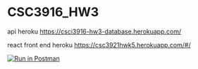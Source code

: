 # CSC3916_HW3

api heroku
https://csci3916-hw3-database.herokuapp.com/

react front end heroku
https://csc3921hwk5.herokuapp.com/#/


[![Run in Postman](https://run.pstmn.io/button.svg)](https://app.getpostman.com/run-collection/83540cb682c92e7aaec1?action=collection%2Fimport#?env%5BHomework3%5D=W3sia2V5IjoidG9rZW4iLCJ2YWx1ZSI6IiIsImVuYWJsZWQiOnRydWUsInR5cGUiOiJkZWZhdWx0Iiwic2Vzc2lvblZhbHVlIjoiSldULi4uIiwic2Vzc2lvbkluZGV4IjowfSx7ImtleSI6ImdlblVzZXJOYW1lIiwidmFsdWUiOiIiLCJlbmFibGVkIjp0cnVlLCJ0eXBlIjoiZGVmYXVsdCIsInNlc3Npb25WYWx1ZSI6InVreW5raXVzbWZAZW1haWwuY29tIiwic2Vzc2lvbkluZGV4IjoxfSx7ImtleSI6ImdlblVzZXJQYXNzIiwidmFsdWUiOiIiLCJlbmFibGVkIjp0cnVlLCJ0eXBlIjoiZGVmYXVsdCIsInNlc3Npb25WYWx1ZSI6IkpaOFNJTG1zeUI2STNBcWpZTnI3Iiwic2Vzc2lvbkluZGV4IjoyfV0=)
